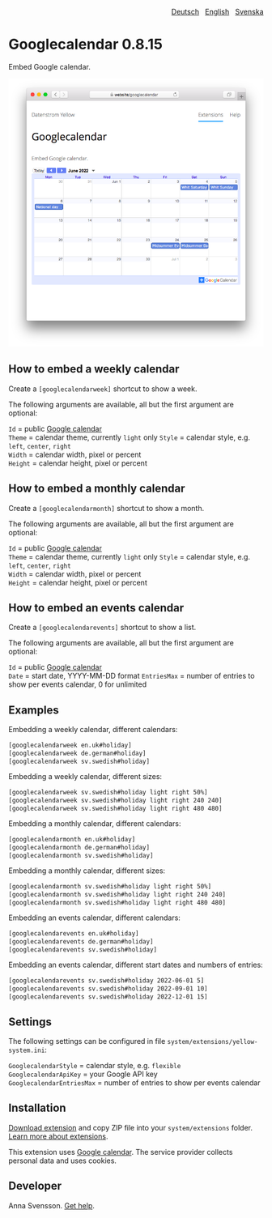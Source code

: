 <p align="right"><a href="README-de.md">Deutsch</a> &nbsp; <a href="README.md">English</a> &nbsp; <a href="README-sv.md">Svenska</a></p>

# Googlecalendar 0.8.15

Embed Google calendar.

<p align="center"><img src="googlecalendar-screenshot.png?raw=true" alt="Screenshot"></p>

## How to embed a weekly calendar

Create a `[googlecalendarweek]` shortcut to show a week.

The following arguments are available, all but the first argument are optional:

`Id` = public [Google calendar](https://calendar.google.com/)  
`Theme` = calendar theme, currently `light` only
`Style` = calendar style, e.g. `left`, `center`, `right`  
`Width` = calendar width, pixel or percent  
`Height` = calendar height, pixel or percent  

## How to embed a monthly calendar

Create a `[googlecalendarmonth]` shortcut to show a month.

The following arguments are available, all but the first argument are optional:

`Id` = public [Google calendar](https://calendar.google.com/)  
`Theme` = calendar theme, currently `light` only
`Style` = calendar style, e.g. `left`, `center`, `right`  
`Width` = calendar width, pixel or percent  
`Height` = calendar height, pixel or percent  

## How to embed an events calendar

Create a `[googlecalendarevents]` shortcut to show a list.

The following arguments are available, all but the first argument are optional:

`Id` = public [Google calendar](https://calendar.google.com/)  
`Date` = start date, YYYY-MM-DD format
`EntriesMax` = number of entries to show per events calendar, 0 for unlimited    

## Examples

Embedding a weekly calendar, different calendars:

    [googlecalendarweek en.uk#holiday]
    [googlecalendarweek de.german#holiday]
    [googlecalendarweek sv.swedish#holiday]

Embedding a weekly calendar, different sizes:

    [googlecalendarweek sv.swedish#holiday light right 50%]
    [googlecalendarweek sv.swedish#holiday light right 240 240]
    [googlecalendarweek sv.swedish#holiday light right 480 480]

Embedding a monthly calendar, different calendars:

    [googlecalendarmonth en.uk#holiday]
    [googlecalendarmonth de.german#holiday]
    [googlecalendarmonth sv.swedish#holiday]

Embedding a monthly calendar, different sizes:

    [googlecalendarmonth sv.swedish#holiday light right 50%]
    [googlecalendarmonth sv.swedish#holiday light right 240 240]
    [googlecalendarmonth sv.swedish#holiday light right 480 480]

Embedding an events calendar, different calendars:

    [googlecalendarevents en.uk#holiday]
    [googlecalendarevents de.german#holiday]
    [googlecalendarevents sv.swedish#holiday]

Embedding an events calendar, different start dates and numbers of entries:

    [googlecalendarevents sv.swedish#holiday 2022-06-01 5]
    [googlecalendarevents sv.swedish#holiday 2022-09-01 10]
    [googlecalendarevents sv.swedish#holiday 2022-12-01 15]

## Settings

The following settings can be configured in file `system/extensions/yellow-system.ini`:

`GooglecalendarStyle` = calendar style, e.g. `flexible`  
`GooglecalendarApiKey` = your Google API key  
`GooglecalendarEntriesMax` = number of entries to show per events calendar  

## Installation

[Download extension](https://github.com/annaesvensson/yellow-googlecalendar/archive/main.zip) and copy ZIP file into your `system/extensions` folder. [Learn more about extensions](https://github.com/annaesvensson/yellow-update).

This extension uses [Google calendar](https://calendar.google.com/). The service provider collects personal data and uses cookies.

## Developer

Anna Svensson. [Get help](https://datenstrom.se/yellow/help/).
